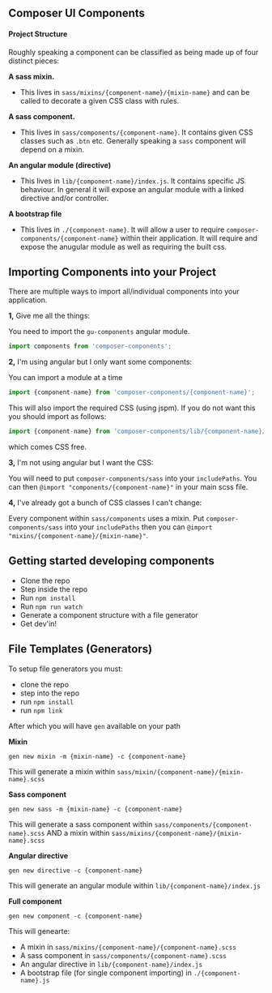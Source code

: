 Composer UI Components
---------

#### Project Structure

Roughly speaking a component can be classified as being made up of four distinct pieces:

__A sass mixin.__
- This lives in `sass/mixins/{component-name}/{mixin-name}` and can be called to decorate a given CSS class with rules.

__A sass component.__
- This lives in `sass/components/{component-name}`. It contains given CSS classes such as `.btn` etc. Generally speaking a `sass` component will depend on a mixin.

__An angular module (directive)__
- This lives in `lib/{component-name}/index.js`. It contains specific JS behaviour. In general it will expose an angular module with a linked directive and/or controller.

__A bootstrap file__
- This lives in `./{component-name}`. It will allow a user to require `composer-components/{component-name}` within their application. It will require and expose the anugular module as well as requiring the built css.



Importing Components into your Project
-----------

There are multiple ways to import all/individual components into your application.

__1,__ Give me all the things:

You need to import the `gu-components` angular module.

``` js
import components from 'composer-components';
```

__2,__ I'm using angular but I only want some components:

You can import a module at a time

``` js
import {component-name} from 'composer-components/{component-name}';
```

This will also import the required CSS (using jspm). If you do not want this you should import as follows:

``` js
import {component-name} from 'composer-components/lib/{component-name}/index'
```

which comes CSS free.

__3,__ I'm not using angular but I want the CSS:

You will need to put `composer-components/sass` into your `includePaths`. You can then `@import "components/{component-name}"` in your main scss file.

__4,__ I've already got a bunch of CSS classes I can't change:

Every component within `sass/components` uses a mixin. Put `composer-components/sass` into your `includePaths` then you can `@import "mixins/{component-name}/{mixin-name}"`.


Getting started developing components
-----------
- Clone the repo
- Step inside the repo
- Run `npm install`
- Run `npm run watch`
- Generate a component structure with a file generator
- Get dev'in!


File Templates (Generators)
----------

To setup file generators you must:
- clone the repo
- step into the repo
- run `npm install`
- run `npm link`

After which you will have `gen` available on your path

__Mixin__

`gen new mixin -m {mixin-name} -c {component-name}`

This will generate a mixin within `sass/mixin/{component-name}/{mixin-name}.scss`

__Sass component__

`gen new sass -m {mixin-name} -c {component-name}`

This will generate a sass component within `sass/components/{component-name}.scss`
AND a mixin within `sass/mixins/{component-name}/{mixin-name}.scss`

__Angular directive__

`gen new directive -c {component-name}`

This will generate an angular module within `lib/{component-name}/index.js`

__Full component__

`gen new component -c {component-name}`

This will genearte:

- A mixin in `sass/mixins/{component-name}/{component-name}.scss`
- A sass component in `sass/components/{component-name}.scss`
- An angular directive in `lib/{component-name}/index.js`
- A bootstrap file (for single component importing) in `./{component-name}.js`

